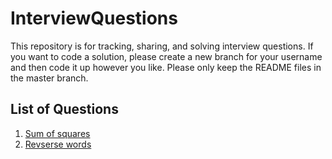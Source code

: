 # InterviewQuestions
This repository is for tracking, sharing, and solving interview questions. If you want to code a solution,
please create a new branch for your username and then code it up however you like. Please only keep the README files in the master branch.

## List of Questions
1. [Sum of squares](square_sums/README.md)
1. [Revserse words](reverse_words/README.md)
